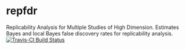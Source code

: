 # repfdr
Replicability Analysis for Multiple Studies of High Dimension. Estimates Bayes and local Bayes false discovery rates for replicability analysis.
[![Travis-CI Build Status](https://travis-ci.org/shay-y/repfdr.png?branch=master)](https://travis-ci.org/shay-y/repfdr)
